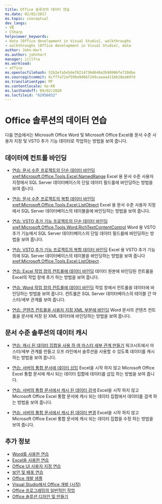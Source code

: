 ```yaml
---
title: Office 솔루션의 데이터 연습
ms.date: 02/02/2017
ms.topic: conceptual
dev_langs:
- VB
- CSharp
helpviewer_keywords:
- data [Office development in Visual Studio], walkthroughs
- walkthroughs [Office development in Visual Studio], data
author: John-Hart
ms.author: johnhart
manager: jillfra
ms.workload:
- office
ms.openlocfilehash: 52b2efa5e5def8214736d648e2b90906fe720dbe
ms.sourcegitcommit: 6cfffa72af599a9d667249caaaa411bb28ea69fd
ms.translationtype: MT
ms.contentlocale: ko-KR
ms.lasthandoff: 09/02/2020
ms.locfileid: "62956032"
---
```

# <a name="data-in-office-solutions-walkthroughs"></a>Office 솔루션의 데이터 연습
  다음 연습에서는 Microsoft Office Word 및 Microsoft Office Excel용 문서 수준 사용자 지정 및 VSTO 추가 기능 데이터로 작업하는 방법을 보여 줍니다.

## <a name="bind-controls-to-data"></a>데이터에 컨트롤 바인딩
- [연습: 문서 수준 프로젝트의 단순 데이터 바인딩](../vsto/walkthrough-simple-data-binding-in-a-document-level-project.md) <xref:Microsoft.Office.Tools.Excel.NamedRange> Excel 용 문서 수준 사용자 지정에서 SQL Server 데이터베이스의 단일 데이터 필드를에 바인딩하는 방법을 보여 줍니다.

- [연습: 문서 수준 프로젝트의 복합 데이터 바인딩](../vsto/walkthrough-complex-data-binding-in-a-document-level-project.md) <xref:Microsoft.Office.Tools.Excel.ListObject> Excel 용 문서 수준 사용자 지정에서 SQL Server 데이터베이스의 테이블을에 바인딩하는 방법을 보여 줍니다.

- [연습: VSTO 추가 기능 프로젝트의 단순 데이터 바인딩](../vsto/walkthrough-simple-data-binding-in-vsto-add-in-project.md) <xref:Microsoft.Office.Tools.Word.RichTextContentControl> Word 용 VSTO 추가 기능에서 SQL Server 데이터베이스의 단일 데이터 필드를에 바인딩하는 방법을 보여 줍니다.

- [연습: VSTO 추가 기능 프로젝트의 복합 데이터 바인딩](../vsto/walkthrough-complex-data-binding-in-vsto-add-in-project.md) Excel 용 VSTO 추가 기능의에 SQL Server 데이터베이스의 테이블을 바인딩하는 방법을 보여 줍니다 <xref:Microsoft.Office.Tools.Excel.ListObject> .

- [연습: Excel 작업 창의 컨트롤에 데이터 바인딩](../vsto/walkthrough-binding-data-to-controls-on-an-excel-actions-pane.md) 데이터 원본에 바인딩된 컨트롤을 Excel의 작업 창에 추가 하는 방법을 보여 줍니다.

- [연습: Word 작업 창의 컨트롤에 데이터 바인딩](../vsto/walkthrough-binding-data-to-controls-on-a-word-actions-pane.md) 작업 창에서 컨트롤을 데이터에 바인딩하는 방법을 보여 줍니다. 컨트롤은 SQL Server 데이터베이스의 테이블 간 마스터/세부 관계를 보여 줍니다.

- [연습: 콘텐츠 컨트롤을 사용자 지정 XML 부분에 바인딩](../vsto/walkthrough-binding-content-controls-to-custom-xml-parts.md) Word 문서의 콘텐츠 컨트롤을 문서에 저장 된 XML 데이터에 바인딩하는 방법을 보여 줍니다.

## <a name="cache-data-in-document-level-solutions"></a>문서 수준 솔루션의 데이터 캐시
- [연습: 캐시 된 데이터 집합을 사용 하 여 마스터 세부 관계 만들기](../vsto/walkthrough-creating-a-master-detail-relation-using-a-cached-dataset.md) 워크시트에서 마스터/세부 관계를 만들고 오프 라인에서 솔루션을 사용할 수 있도록 데이터를 캐시 하는 방법을 보여 줍니다.

- [연습: 서버의 통합 문서에 데이터 삽입](../vsto/walkthrough-inserting-data-into-a-workbook-on-a-server.md) Excel을 시작 하지 않고 Microsoft Office Excel 통합 문서에 캐시 되는 데이터 집합에 데이터를 삽입 하는 방법을 보여 줍니다.

- [연습: 서버의 통합 문서에서 캐시 된 데이터 검색](../vsto/walkthrough-retrieving-cached-data-from-a-workbook-on-a-server.md) Excel을 시작 하지 않고 Microsoft Office Excel 통합 문서에 캐시 되는 데이터 집합에서 데이터를 검색 하는 방법을 보여 줍니다.

- [연습: 서버의 통합 문서에서 캐시 된 데이터 변경](../vsto/walkthrough-changing-cached-data-in-a-workbook-on-a-server.md) Excel을 시작 하지 않고 Microsoft Office Excel 통합 문서에 캐시 되는 데이터 집합을 수정 하는 방법을 보여 줍니다.

## <a name="see-also"></a>추가 정보
- [Word를 사용한 연습](../vsto/walkthroughs-using-word.md)
- [Excel을 사용한 연습](../vsto/walkthroughs-using-excel.md)
- [Office UI 사용자 지정 연습](../vsto/office-ui-customization-walkthroughs.md)
- [보안 및 배포 연습](../vsto/security-and-deployment-walkthroughs.md)
- [Office 개발 샘플](../vsto/office-development-samples.md)
- [Visual Studio에서 Office 개발 &#40;시작&#41;](../vsto/getting-started-office-development-in-visual-studio.md)
- [Office 프로그래밍의 일반적인 작업](../vsto/common-tasks-in-office-programming.md)
- [Office 솔루션 디자인 및 만들기](../vsto/designing-and-creating-office-solutions.md)

